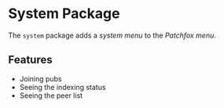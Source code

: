 # System Package

The `system` package adds a _system menu_ to the _Patchfox menu_.

## Features

* Joining pubs
* Seeing the indexing status
* Seeing the peer list
